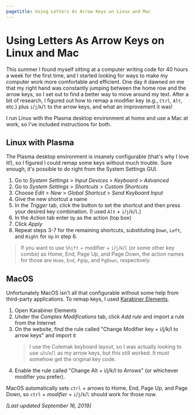 ```yaml
---
pagetitle: Using Letters As Arrow Keys on Linux and Mac
---
```


# Using Letters As Arrow Keys on Linux and Mac

This summer I found myself sitting at a computer writing code for 40 hours a week for the first time, and I started looking for ways to make my computer work more comfortable and efficient. One day it dawned on me that my right hand was constantly jumping between the home row and the arrow keys, so I set out to find a better way to move around my text. After a bit of research, I figured out how to remap a modifier key (e.g., `Ctrl`, `Alt`, etc.) plus `i`/`j`/`k`/`l` to the arrow keys, and what an improvement it was!

I run Linux with the Plasma desktop environment at home and use a Mac at work, so I've included instructions for both.

## Linux with Plasma

The Plasma desktop environment is insanely configurable (that's why I love it!), so I figured I could remap some keys without much trouble. Sure enough, it's possible to do right from the System Settings GUI. 

1. Go to *System Settings* > *Input Devices* > *Keyboard* > *Advanced*
2. Go to *System Settings* > *Shortcuts* > *Custom Shortcuts*
3. Choose *Edit* > *New* > *Global Shortcut* > *Send Keyboard Input*
4. Give the new shortcut a name
5. In the *Trigger* tab, click the button to set the shortcut and then press your desired key combination. (I used `Alt` + `i`/`j`/`k`/`l`.)
6. In the *Action* tab enter `Up` as the action (top box)
7. Click *Apply*
8. Repeat steps 3-7 for the remaining shortcuts, substituting `Down`, `Left`, and `Right` for `Up` in step 6.

> If you want to use `Shift` + modifier + `i`/`j`/`k`/`l` (or some other key combo) as Home, End, Page Up, and Page Down, the action names for those are `Home`, `End`, `PgUp`, and `PgDown`, respectively.

## MacOS

Unfortunately MacOS isn't all that configurable without some help from third-party applications. To remap keys, I used [Karabiner Elements](https://pqrs.org/osx/karabiner/?target=_blank).

1. Open Karabiner Elements
3. Under the *Complex Modifications* tab, click *Add rule* and import a rule from the Internet
4. On the website, find the rule called "Change Modifier key + i/j/k/l to arrow keys" and import it
    > I use the Colemak keyboard layout, so I was actually looking to use `u`/`n`/`e`/`l` as my arrow keys, but this still worked. It must somehow get the original key code.
5. Enable the rule called "Change Alt + i/j/k/l to Arrows" (or whichever modifier you prefer).

MacOS automatically sets `ctrl` + arrows to Home, End, Page Up, and Page Down, so `ctrl` + *modifier* + `i`/`j`/`k`/`l` should work for those now. 

*[Last updated September 16, 2019]*
